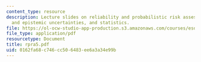 ```yaml
---
content_type: resource
description: Lecture slides on reliability and probabilistic risk assessment, data
  and epistemic uncertainties, and statistics.
file: https://ol-ocw-studio-app-production.s3.amazonaws.com/courses/esd-72-engineering-risk-benefit-analysis-spring-2007/0162fa68c746cc506483ee6a3a34e99b_rpra5.pdf
file_type: application/pdf
resourcetype: Document
title: rpra5.pdf
uid: 0162fa68-c746-cc50-6483-ee6a3a34e99b
---
```

